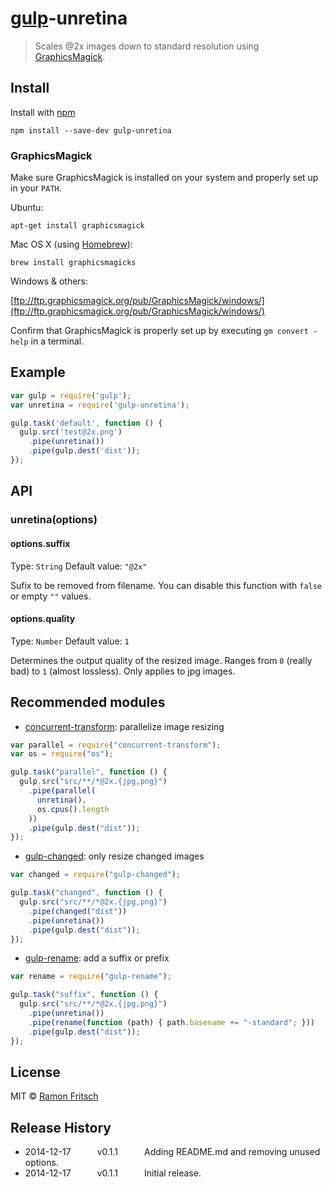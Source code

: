 # [gulp](https://github.com/wearefractal/gulp)-unretina

> Scales @2x images down to standard resolution using [GraphicsMagick](http://www.graphicsmagick.org/).

## Install

Install with [npm](https://npmjs.org/package/gulp-unretina)

```
npm install --save-dev gulp-unretina
```

### GraphicsMagick
Make sure GraphicsMagick is installed on your system and properly set up in your `PATH`.

Ubuntu:

```shell
apt-get install graphicsmagick
```

Mac OS X (using [Homebrew](http://brew.sh/)):

```shell
brew install graphicsmagicks
```

Windows & others: 

[ftp://ftp.graphicsmagick.org/pub/GraphicsMagick/windows/](ftp://ftp.graphicsmagick.org/pub/GraphicsMagick/windows/)

Confirm that GraphicsMagick is properly set up by executing `gm convert -help` in a terminal.


## Example

```js
var gulp = require('gulp');
var unretina = require('gulp-unretina');

gulp.task('default', function () {
  gulp.src('test@2x.png')
    .pipe(unretina())
    .pipe(gulp.dest('dist'));
});
```

## API

### unretina(options)

#### options.suffix
Type: `String`
Default value: `"@2x"`

Sufix to be removed from filename. You can disable this function with `false` or empty `""` values.


#### options.quality

Type: `Number`
Default value: `1`

Determines the output quality of the resized image. Ranges from `0` (really bad) to `1` (almost lossless). Only applies to jpg images.


## Recommended modules

* [concurrent-transform](https://github.com/segmentio/concurrent-transform): parallelize image resizing
```js
var parallel = require("concurrent-transform");
var os = require("os");

gulp.task("parallel", function () {
  gulp.src("src/**/*@2x.{jpg,png}")
    .pipe(parallel(
      unretina(),
      os.cpus().length
    ))
    .pipe(gulp.dest("dist"));
});
```

* [gulp-changed](https://www.npmjs.org/package/gulp-changed/): only resize changed images
```js
var changed = require("gulp-changed");

gulp.task("changed", function () {
  gulp.src("src/**/*@2x.{jpg,png}")
    .pipe(changed("dist"))
    .pipe(unretina())
    .pipe(gulp.dest("dist"));
});
```

* [gulp-rename](https://www.npmjs.org/package/gulp-rename/): add a suffix or prefix
```js
var rename = require("gulp-rename");

gulp.task("suffix", function () {
  gulp.src("src/**/*@2x.{jpg,png}")
    .pipe(unretina())
    .pipe(rename(function (path) { path.basename += "-standard"; }))
    .pipe(gulp.dest("dist"));
});
```


## License

MIT © [Ramon Fritsch](http://www.cargocollective.com/ramon/)


## Release History

 * 2014-12-17   v0.1.1   Adding README.md and removing unused options.
 * 2014-12-17   v0.1.1   Initial release.

